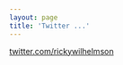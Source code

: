 ```yaml
---
layout: page
title: 'Twitter ...'
---
```




[twitter.com/rickywilhelmson](https://twitter.com/rickywilhelmson)
